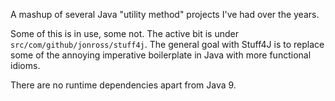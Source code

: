 
A mashup of several Java "utility method" projects I've had over the years.

Some of this is in use, some not.  The active bit is under `src/com/github/jonross/stuff4j`.
The general goal with Stuff4J is to replace some of the annoying imperative boilerplate in
Java with more functional idioms.

There are no runtime dependencies apart from Java 9.
